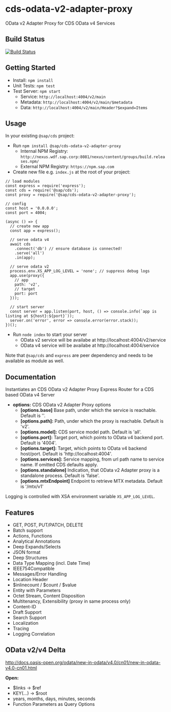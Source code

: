 # cds-odata-v2-adapter-proxy

OData v2 Adapter Proxy for CDS OData v4 Services

## Build Status
[![Build Status](https://gkecdxodata.jaas-gcp.cloud.sap.corp/buildStatus/icon?job=cds-community%2Fcds-odata-v2-adapter-proxy%2Fmaster)](https://gkecdxodata.jaas-gcp.cloud.sap.corp/job/cds-community/job/cds-odata-v2-adapter-proxy/job/master/)

## Getting Started

- Install: `npm install`
- Unit Tests: `npm test`
- Test Server: `npm start`
    - Service: `http://localhost:4004/v2/main`
    - Metadata: `http://localhost:4004/v2/main/$metadata`
    - Data: `http://localhost:4004/v2/main/Header?$expand=Items`

## Usage

In your existing `@sap/cds` project:
- Run `npm install @sap/cds-odata-v2-adapter-proxy`
    - Internal NPM Registry: `http://nexus.wdf.sap.corp:8081/nexus/content/groups/build.releases.npm/`
    - External NPM Registry: `https://npm.sap.com`
- Create new file e.g. `index.js` at the root of your project:

```
// load modules
const express = require('express');
const cds = require('@sap/cds');
const proxy = require('@sap/cds-odata-v2-adapter-proxy');

// config
const host = '0.0.0.0';
const port = 4004;

(async () => {
  // create new app
  const app = express();

  // serve odata v4
  await cds
    .connect('db') // ensure database is connected!
    .serve('all')
    .in(app);

  // serve odata v2
  process.env.XS_APP_LOG_LEVEL = 'none'; // suppress debug logs
  app.use(proxy({
    // app
    path: 'v2',
    // target
    port: port
  }));

  // start server
  const server = app.listen(port, host, () => console.info(`app is listing at ${host}:${port}`));
  server.on('error', error => console.error(error.stack));
})();
```

- Run `node index` to start your server
    - OData v2 service will be availabe at http://localhost:4004/v2/service
    - OData v4 service will be availabe at http://localhost:4004/service

Note that `@sap/cds` and `express` are peer dependency and needs to be available as module as well.

## Documentation

Instantiates an CDS OData v2 Adapter Proxy Express Router for a CDS based OData v4 Server
- **options:** CDS OData v2 Adapter Proxy options
  - **[options.base]** Base path, under which the service is reachable. Default is ''.
  - **[options.path]:** Path, under which the proxy is reachable. Default is 'v2'.
  - **[options.model]:** CDS service model path. Default is 'all'.
  - **[options.port]:** Target port, which points to OData v4 backend port. Default is '4004'.
  - **[options.target]:** Target, which points to OData v4 backend host/port. Default is 'http://localhost:4004'.
  - **[options.services]:** Service mapping, from url path name to service name. If omitted CDS defaults apply.
  - **[options.standalone]** Indication, that OData v2 Adapter proxy is a standalone process. Default is 'false'.
  - **[options.mtxEndpoint]** Endpoint to retrieve MTX metadata. Default is '/mtx/v1'

Logging is controlled with XSA environment variable `XS_APP_LOG_LEVEL`.

## Features

- GET, POST, PUT/PATCH, DELETE
- Batch support
- Actions, Functions
- Analytical Annotations
- Deep Expands/Selects
- JSON format
- Deep Structures
- Data Type Mapping (incl. Date Time)
- IEEE754Compatible
- Messages/Error Handling
- Location Header
- $inlinecount / $count / $value
- Entity with Parameters
- Octet Stream, Content Disposition
- Multitenancy, Extensibility (proxy in same process only)
- Content-ID
- Draft Support
- Search Support
- Localization
- Tracing
- Logging Correlation

## OData v2/v4 Delta
 
 http://docs.oasis-open.org/odata/new-in-odata/v4.0/cn01/new-in-odata-v4.0-cn01.html

**Open:**
- $links -> $ref
- KEY(...) -> $root
- years, months, days, minutes, seconds
- Function Parameters as Query Options
